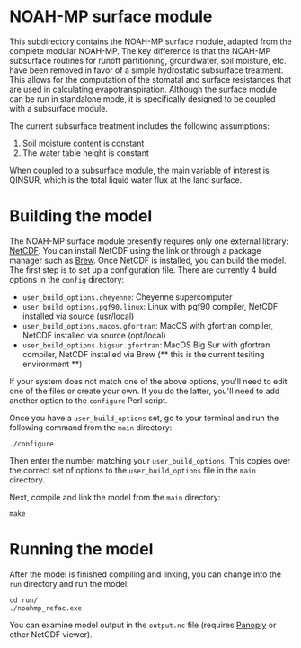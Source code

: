 # NOAH-MP surface module

This subdirectory contains the NOAH-MP surface module, adapted from the complete modular NOAH-MP. The key difference is that the NOAH-MP subsurface routines for runoff partitioning, groundwater, soil moisture, etc. have been removed in favor of a simple hydrostatic subsurface treatment. This allows for the computation of the stomatal and surface resistances that are used in calculating evapotranspiration. Although the surface module can be run in standalone mode, it is specifically designed to be coupled with a subsurface module. 

The current subsurface treatment includes the following assumptions:

1. Soil moisture content is constant
2. The water table height is constant

When coupled to a subsurface module, the main variable of interest is QINSUR, which is the total liquid water flux at the land surface. 

# Building the model

The NOAH-MP surface module presently requires only one external library: [NetCDF](https://www.unidata.ucar.edu/software/netcdf/). You can install NetCDF using the link or through a package manager such as [Brew](https://brew.sh/). Once NetCDF is installed, you can build the model. The first step is to set up a configuration file. There are currently 4 build options in the `config` directory:

- `user_build_options.cheyenne`: Cheyenne supercomputer
- `user_build_options.pgf90.linux`: Linux with pgf90 compiler, NetCDF installed via source (usr/local)
- `user_build_options.macos.gfortran`: MacOS with gfortran compiler, NetCDF installed via source (opt/local)
- `user_build_options.bigsur.gfortran`: MacOS Big Sur with gfortran compiler, NetCDF installed via Brew (** this is the current tesiting environment **)

If your system does not match one of the above options, you'll need to edit one of the files or create your own. If you do the latter, you'll need to add another option to the `configure` Perl script.

Once you have a `user_build_options` set, go to your terminal and run the following command from the `main` directory:

`./configure` 

Then enter the number matching your `user_build_options`. This copies over the correct set of options to the `user_build_options` file in the `main` directory.

Next, compile and link the model from the `main` directory:

`make`

# Running the model

After the model is finished compiling and linking, you can change into the `run` directory and run the model:

```
cd run/
./noahmp_refac.exe
```

You can examine model output in the `output.nc` file (requires [Panoply](https://www.giss.nasa.gov/tools/panoply/) or other NetCDF viewer).
